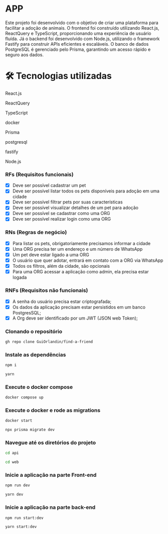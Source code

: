 # APP

Este projeto foi desenvolvido com o objetivo de criar uma plataforma para facilitar a adoção de animais. O frontend foi construído utilizando React.js, ReactQuery e TypeScript, proporcionando uma experiência de usuário fluída. Já o backend foi desenvolvido com Node.js, utilizando o framework Fastify para construir APIs eficientes e escaláveis. O banco de dados PostgreSQL é gerenciado pelo Prisma, garantindo um acesso rápido e seguro aos dados.

# 🛠 Tecnologias utilizadas

React.js

ReactQuery

TypeScript

docker

Prisma

postgresql

fastify

Node.js

### RFs (Requisitos funcionais)

- [x] Deve ser possível cadastrar um pet
- [x] Deve ser possível listar todos os pets disponíveis para adoção em uma cidade
- [x] Deve ser possível filtrar pets por suas características
- [x] Deve ser possível visualizar detalhes de um pet para adoção
- [x] Deve ser possível se cadastrar como uma ORG
- [x] Deve ser possível realizar login como uma ORG

### RNs (Regras de negócio)

- [x] Para listar os pets, obrigatoriamente precisamos informar a cidade
- [x] Uma ORG precisa ter um endereço e um número de WhatsApp
- [x] Um pet deve estar ligado a uma ORG
- [x] O usuário que quer adotar, entrará em contato com a ORG via WhatsApp
- [x] Todos os filtros, além da cidade, são opcionais
- [x] Para uma ORG acessar a aplicação como admin, ela precisa estar logada

### RNFs (Requisitos não funcionais)

- [x] A senha do usuário precisa estar criptografada;
- [x] Os dados da aplicação precisam estar persistidos em um banco PostgresSQL;
- [x] A Org deve ser identificado por um JWT (JSON web Token);

### Clonando o repositório

```sh
gh repo clone GuiOrlandin/find-a-friend
```

### Instale as dependências

```sh
npm i
```

```sh
yarn
```

### Execute o docker compose

```sh
docker compose up
```

### Execute o docker e rode as migrations

```sh
docker start
```

```sh
npx prisma migrate dev

```

### Navegue até os diretórios do projeto

```sh
cd api
```

```sh
cd web
```

### Inicie a aplicação na parte Front-end

```sh
npm run dev
```

```sh
yarn dev
```

### Inicie a aplicação na parte back-end

```sh
npm run start:dev
```

```sh
yarn start:dev
```
